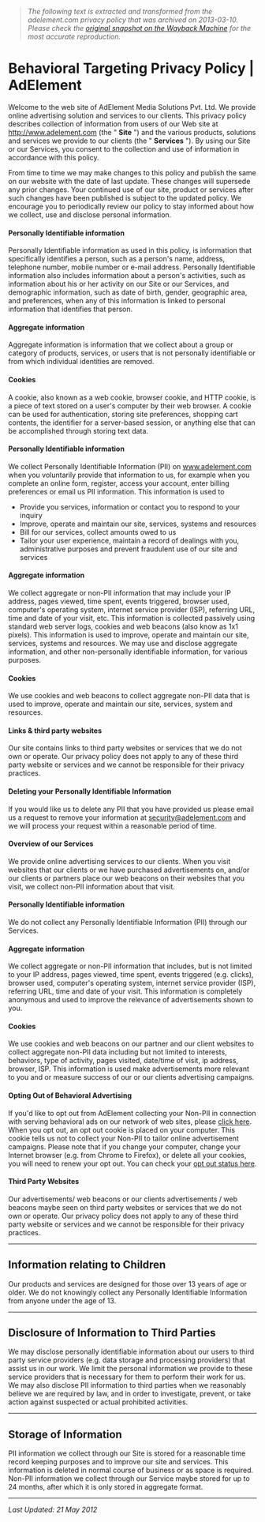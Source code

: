 > *The following text is extracted and transformed from the adelement.com privacy policy that was archived on 2013-03-10. Please check the [original snapshot on the Wayback Machine](https://web.archive.org/web/20130310042622id_/http%3A//adelement.com/company/privacy) for the most accurate reproduction.*

# Behavioral Targeting Privacy Policy | AdElement

Welcome to the web site of AdElement Media Solutions Pvt. Ltd. We provide online advertising solution and services to our clients. This privacy policy describes collection of information from users of our Web site at http://www.adelement.com (the " **Site** ") and the various products, solutions and services we provide to our clients (the " **Services** "). By using our Site or our Services, you consent to the collection and use of information in accordance with this policy.

From time to time we may make changes to this policy and publish the same on our website with the date of last update. These changes will supersede any prior changes. Your continued use of our site, product or services after such changes have been published is subject to the updated policy. We encourage you to periodically review our policy to stay informed about how we collect, use and disclose personal information.

#### Personally Identifiable information

Personally Identifiable information as used in this policy, is information that specifically identifies a person, such as a person's name, address, telephone number, mobile number or e-mail address. Personally Identifiable information also includes information about a person's activities, such as information about his or her activity on our Site or our Services, and demographic information, such as date of birth, gender, geographic area, and preferences, when any of this information is linked to personal information that identifies that person.

#### Aggregate information

Aggregate information is information that we collect about a group or category of products, services, or users that is not personally identifiable or from which individual identities are removed.

#### Cookies

A cookie, also known as a web cookie, browser cookie, and HTTP cookie, is a piece of text stored on a user's computer by their web browser. A cookie can be used for authentication, storing site preferences, shopping cart contents, the identifier for a server-based session, or anything else that can be accomplished through storing text data.

#### Personally Identifiable information

We collect Personally Identifiable Information (PII) on www.adelement.com when you voluntarily provide that information to us, for example when you complete an online form, register, access your account, enter billing preferences or email us PII information. This information is used to 

  * Provide you services, information or contact you to respond to your inquiry
  * Improve, operate and maintain our site, services, systems and resources
  * Bill for our services, collect amounts owed to us
  * Tailor your user experience, maintain a record of dealings with you, administrative purposes and prevent fraudulent use of our site and services



#### Aggregate information

We collect aggregate or non-PII information that may include your IP address, pages viewed, time spent, events triggered, browser used, computer's operating system, internet service provider (ISP), referring URL, time and date of your visit, etc. This information is collected passively using standard web server logs, cookies and web beacons (also know as 1x1 pixels). This information is used to improve, operate and maintain our site, services, systems and resources. We may use and disclose aggregate information, and other non-personally identifiable information, for various purposes.

#### Cookies

We use cookies and web beacons to collect aggregate non-PII data that is used to improve, operate and maintain our site, services, system and resources.

#### Links & third party websites

Our site contains links to third party websites or services that we do not own or operate. Our privacy policy does not apply to any of these third party website or services and we cannot be responsible for their privacy practices.

#### Deleting your Personally Identifiable Information

If you would like us to delete any PII that you have provided us please email us a request to remove your information at security@adelement.com and we will process your request within a reasonable period of time.

#### Overview of our Services

We provide online advertising services to our clients. When you visit websites that our clients or we have purchased advertisements on, and/or our clients or partners place our web beacons on their websites that you visit, we collect non-PII information about that visit.

#### Personally Identifiable information

We do not collect any Personally Identifiable Information (PII) through our Services.

#### Aggregate information

We collect aggregate or non-PII information that includes, but is not limited to your IP address, pages viewed, time spent, events triggered (e.g. clicks), browser used, computer's operating system, internet service provider (ISP), referring URL, time and date of your visit. This information is completely anonymous and used to improve the relevance of advertisements shown to you.

#### Cookies

We use cookies and web beacons on our partner and our client websites to collect aggregate non-PII data including but not limited to interests, behaviors, type of activity, pages visited, date/time of visit, ip address, browser, ISP. This information is used make advertisements more relevant to you and or measure success of our or our clients advertising campaigns.

#### Opting Out of Behavioral Advertising

If you'd like to opt out from AdElement collecting your Non-PII in connection with serving behavioral ads on our network of web sites, please [click here](http://www.adelement.com/company/optout/?type=optout). When you opt out, an opt out cookie is placed on your computer. This cookie tells us not to collect your Non-PII to tailor online advertisement campaigns. Please note that if you change your computer, change your Internet browser (e.g. from Chrome to Firefox), or delete all your cookies, you will need to renew your opt out. You can check your [opt out status here](http://www.adelement.com/company/optout).

#### Third Party Websites

Our advertisements/ web beacons or our clients advertisements / web beacons maybe seen on third party websites or services that we do not own or operate. Our privacy policy does not apply to any of these third party website or services and we cannot be responsible for their privacy practices.

* * *

## Information relating to Children

Our products and services are designed for those over 13 years of age or older. We do not knowingly collect any Personally Identifiable Information from anyone under the age of 13.

* * *

## Disclosure of Information to Third Parties

We may disclose personally identifiable information about our users to third party service providers (e.g. data storage and processing providers) that assist us in our work. We limit the personal information we provide to these service providers that is necessary for them to perform their work for us. We may also disclose PII information to third parties when we reasonably believe we are required by law, and in order to investigate, prevent, or take action against suspected or actual prohibited activities.

* * *

## Storage of Information

PII information we collect through our Site is stored for a reasonable time record keeping purposes and to improve our site and services. This information is deleted in normal course of business or as space is required. Non-PII information we collect through our Service maybe stored for up to 24 months, after which it is only stored in aggregate format.

* * *

_Last Updated: 21 May 2012_
